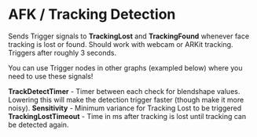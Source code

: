 # AFK / Tracking Detection

Sends Trigger signals to <b>TrackingLost</b> and <b>TrackingFound</b> whenever face tracking is lost or found. Should work with webcam or ARKit tracking. Triggers after roughly 3 seconds.

You can use Trigger nodes in other graphs (exampled below) where you need to use these signals!

<b>TrackDetectTimer</b> - Timer between each check for blendshape values. Lowering this will make the detection trigger faster (though make it more noisy).
<b>Sensitivity</b> - Minimum variance for Tracking Lost to be triggered
<b>TrackingLostTimeout</b> - Time in ms after tracking is lost until tracking can be detected again.
